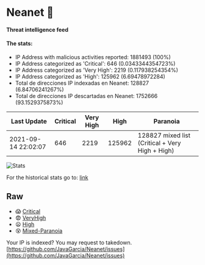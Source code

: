 # Neanet :hocho:
#### Threat intelligence feed
#### The stats:

- IP Address with malicious activities reported: 1881493 (100%)
- IP Address categorized as 'Critical':  646 (0.0343344354723%)
- IP Address categorized as 'Very High':  2219 (0.117938254354%)
- IP Address categorized as 'High':  125962 (6.69478972284)
- Total de direcciones IP indexadas en Neanet:  128827 (6.84706241267%)
- Total de direcciones IP descartadas en Neanet:  1752666 (93.1529375873%)

| Last Update | Critical | Very High | High | Paranoia |
| --- | --- | --- | --- | --- |
| 2021-09-14 22:02:07 | 646 | 2219 | 125962 | 128827 mixed list (Critical + Very High + High)|

![Stats](https://docs.google.com/spreadsheets/d/e/2PACX-1vSnaNMIXVabIpDJjufMlzH7poXnshF3mgd8Is1g9ytUEzVsP5my4Trn8f-xkoLLQ38xpL3HtmUexLo6/pubchart?oid=501124687&format=image)

For the historical stats go to: [link](/stats.csv)
## Raw
- :scream: [Critical](https://raw.githubusercontent.com/JavaGarcia/Neanet/master/blacklists/neanet_critical.txt)
- :fearful: [VeryHigh](https://raw.githubusercontent.com/JavaGarcia/Neanet/master/blacklists/neanet_veryHigh.txtt)
- :frowning: [High](https://raw.githubusercontent.com/JavaGarcia/Neanet/master/blacklists/neanet_high.txt)
- :dizzy_face: [Mixed-Paranoia](https://raw.githubusercontent.com/JavaGarcia/Neanet/master/blacklists/neanet_all.txt)


Your IP is indexed? You may request to takedown. [https://github.com/JavaGarcia/Neanet/issues](https://github.com/JavaGarcia/Neanet/issues)



































































































































































































































































































































































































































































































































































































































































































































































































































































































































































































































































































































































































































































































































































































































































































































































































































































































































































































































































































































































































































































































































































































































































































































































































































































































































































































































































































































































































































































































































































































































































































































































































































































































































































































































































































































































































































































































































































































































































































































































































































































































































































































































































































































































































































































































































































































































































































































































































































































































































































































































































































































































































































































































































































































































































































































































































































































































































































































































































































































































































































































































































































































































































































































































































































































































































































































































































































































































































































































































































































































































































































































































































































































































































































































































































































































































































































































































































































































































































































































































































































































































































































































































































































































































































































































































































































































































































































































































































































































































































































